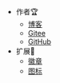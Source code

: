 - 作者🏆
  - [博客](https://blog.csdn.net/Augenstern_QXL)
  - [Gitee](https://gitee.com/Augenstern-creator)
  - [GitHub](https://github.com/Augenstern-creator)
- 扩展🔮
  - [徽章](https://shields.io/)
  - [图标](https://favicon.io/favicon-converter/)